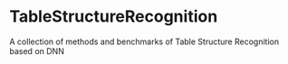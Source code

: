 # TableStructureRecognition
A collection of methods and benchmarks of Table Structure Recognition based on DNN
